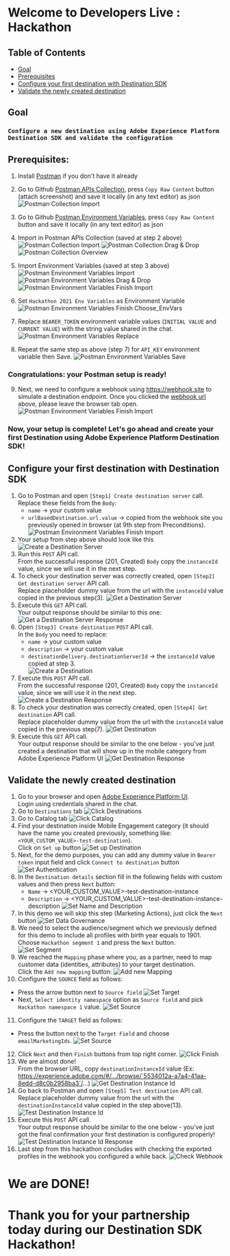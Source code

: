 # Welcome to Developers Live : Hackathon

## Table of Contents
- [Goal](#goal)
- [Prerequisites](#prerequisites)
- [Configure your first destination with Destination SDK](#configure-your-first-destination-with-destination-sdk)
- [Validate the newly created destination](#validate-the-newly-created-destination)

## Goal
### `Configure a new destination using Adobe Experience Platform Destination SDK and validate the configuration`

## Prerequisites:

1. Install [Postman](https://www.postman.com/downloads/) if you don't have it already
2. Go to Github [Postman APIs Collection](https://github.com/developerhackathon2021/developerhackathon2021/blob/main/Hackathon.postman_collection.json), press `Copy Raw Content` button (attach screenshot) and save it locally (in any text editor) as json
   ![Postman Collection Import](pictures/copyRawContentCollection.png?raw=true)
3. Go to Github [Postman Environment Variables](https://github.com/developerhackathon2021/developerhackathon2021/blob/main/Hackathon%202021%20Env%20Variables.postman_environment.json), press `Copy Raw Content` button and save it locally (in any text editor) as json
4. Import in Postman APIs Collection (saved at step 2 above)
   ![Postman Collection Import](pictures/postmanCollection1.png?raw=true)
   ![Postman Collection Drag & Drop](pictures/postmanCollection2.png?raw=true)
   ![Postman Collection Overview](pictures/postmanCollection4.png?raw=true)  

5. Import Environment Variables (saved at step 3 above)  
   ![Postman Environment Variables Import](pictures/postmanEnvVars2.png?raw=true)
   ![Postman Environment Variables Drag & Drop](pictures/postmanEnvVars3.png?raw=true)
   ![Postman Environment Variables Finish Import](pictures/postmanEnvVars555.png?raw=true)
   
6. Set `Hackathon 2021 Env Variables` as Environment Variable
   ![Postman Environment Variables Finish Choose_EnvVars](pictures/postmanReplaceEnvVars333.png?raw=true)

7. Replace `BEARER_TOKEN` environment variable values (`INITIAL VALUE` and `CURRENT VALUE`) with the string value shared in the chat.  
   ![Postman Environment Variables Replace](pictures/postmanReplaceEnvVars111.png?raw=true)
   
8. Repeat the same step as above (step 7) for `API_KEY` environment variable then Save.
   ![Postman Environment Variables Save](pictures/postmanReplaceEnvVars2.png?raw=true)

### Congratulations: your Postman setup is ready!

9. Next, we need to configure a webhook using https://webhook.site to simulate a destination endpoint.
   Once you clicked the [webhook url](https://webhook.site) above, please leave the browser tab open.  
   ![Postman Environment Variables Finish Import](pictures/webHookGenerator1.png?raw=true)  
   
### Now, your setup is complete! Let's go ahead and create your first Destination using Adobe Experience Platform Destination SDK! 

## Configure your first destination with Destination SDK

1. Go to Postman and open `[Step1] Create destination server` call.   
   Replace these fields from the `Body`:   
   * `name` -> your custom value   
   * `urlBasedDestination.url.value` -> copied from the webhook site you previously opened in browser (at 9th step from Preconditions).  
   ![Postman Environment Variables Finish Import](pictures/webHookGenerator2.png?raw=true)
2. Your setup from step above should look like this
   ![Create a Destination Server](pictures/hackStep1.png?raw=true)
3. Run this `POST` API call.  
   From the successful response (201, Created) `Body` copy the `instanceId` value, since we will use it in the next step.
4. To check your destination server was correctly created, open `[Step2] Get destination server` API call.  
   Replace placeholder dummy value from the url with the `instanceId` value copied in the previous step(3).
   ![Get a Destination Server](pictures/hackStep2.png?raw=true)
5. Execute this `GET` API call.       
   Your output response should be similar to this one:
   ![Get a Destination Server Response](pictures/hackStep22.png?raw=true)  
6. Open `[Step3] Create destination` `POST` API call.     
   In the `Body` you need to replace: 
   * `name` -> your custom value  
   * `description` -> your custom value   
   * `destinationDelivery.destinationServerId` -> the `instanceId` value copied at step 3.  
   ![Create a Destination](pictures/hackStep3.png?raw=true)
7. Execute this `POST` API call.  
   From the successful response (201, Created) `Body` copy the `instanceId` value, since we will use it in the next step. 
   ![Create a Destination Response](pictures/hackStep33.png?raw=true)
8. To check your destination was correctly created, open `[Step4] Get destination` API call.   
   Replace placeholder dummy value from the url with the `instanceId` value copied in the previous step(7).
   ![Get Destination](pictures/hackStep4.png?raw=true)
9. Execute this `GET` API call.       
   Your output response should be similar to the one below - you've just created a destination that will show up in the mobile category from Adobe Experience Platform UI 
   ![Get Destination Response](pictures/hackStep44.png?raw=true)

## Validate the newly created destination

1. Go to your browser and open [Adobe Experience Platform UI](https://experience.adobe.com).   
    Login using credentials shared in the chat.
2. Go to `Destinations` tab
   ![Click Destinations](pictures/hackStep6.png?raw=true)  
3. Go to Catalog tab
   ![Click Catalog](pictures/hackStep7.png?raw=true)  
4. Find your destination inside Mobile Engagement category (it should have the name you created previously, something like: `<YOUR_CUSTOM_VALUE>-test-destination`).  
   Click on `Set up` button
   ![Set up Destination](pictures/hackStep8.png?raw=true)  
5. Next, for the demo purposes, you can add any dummy value in `Bearer token` input field and click `Connect to destination` button
   ![Set Authentication](pictures/hackStep9.png?raw=true)  
6. In the `Destination details` section fill in the following fields with custom values and then press `Next` button: 
   * `Name` -> <YOUR_CUSTOM_VALUE>-test-destination-instance
   * `Description` -> <YOUR_CUSTOM_VALUE>-test-destination-instance-description
    ![Set Name and Description](pictures/hackStep10.png?raw=true)  
7. In this demo we will skip this step (Marketing Actions), just click the `Next` button
    ![Set Data Governance](pictures/hackStep11_0.png?raw=true)
8. We need to select the audience/segment which we previously defined for this demo to include all profiles with birth year equals to 1901.  
   Choose `Hackathon segment 1` and press the `Next` button.  
    ![Set Segment](pictures/hackStep12_0.png?raw=true)
9. We reached the `Mapping` phase where you, as a partner, need to map customer data (identities, attributes) to your target destination.  
   Click the `Add new mapping` button:
   ![Add new Mapping](pictures/hackStep999_0.png?raw=true)
10. Configure the `SOURCE` field as follows:
   * Press the arrow button next to `Source field`
     ![Set Target](pictures/hackStep999_11.png?raw=true)
   * Next, `Select identity namespace` option as `Source field` and pick `Hackathon namespace 1` value.
    ![Set Source](pictures/hackStep999_4.png?raw=true)
11. Configure the `TARGET` field as follows:   
   * Press the button next to the `Target Field` and choose `emailMarketingIds`.
     ![Set Source](pictures/hackStep100.png?raw=true)
12. Click `Next` and then `Finish` buttons from top right corner.
    ![Click Finish](pictures/hackStep14_0.png?raw=true)  
13. We are almost done!   
    From the browser URL, copy `destinationInstanceId` value (Ex: https://experience.adobe.com/#/.../browse/`5534012a-a7a4-41aa-8edd-d8c0b2958ba3`/...)
    ![Get Destination Instance Id](pictures/hackStep15_0.png?raw=true)  
14. Go back to Postman and open `[Step5] Test destination` API call.   
    Replace placeholder dummy value from the url with the `destinationInstanceId` value copied in the step above(13).
    ![Test Destination Instance Id](pictures/hackStep16_0.png?raw=true)
15. Execute this `POST` API call.       
    Your output response should be similar to the one below - you've just got the final confirmation your first destination is configured properly!  
    ![Test Destination Instance Id Response](pictures/hackStep16_1.png?raw=true)
16. Last step from this hackathon concludes with checking the exported profiles in the webhook you configured a while back.
    ![Check Webhook](pictures/hackStep17_0.png?raw=true)
    

# We are DONE! 
# Thank you for your partnership today during our Destination SDK Hackathon!